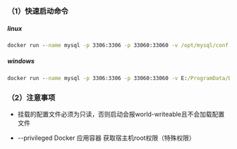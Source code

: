 ### （1）快速启动命令

##### linux

```cmd
docker run --name mysql -p 3306:3306 -p 33060:33060 -v /opt/mysql/conf:/etc/mysql/conf.d -v /opt/mysql/data:/var/lib/mysql -e MYSQL_ROOT_PASSWORD=0c29b2051b7bff70 -d --privileged  mysql:8.0.21
```

##### windows

```cmd
docker run --name mysql -p 3306:3306 -p 33060:33060 -v E:/ProgramData/DockerData/mysql8/conf:/etc/mysql/conf.d -v E:/ProgramData/DockerData/mysql8/data:/var/lib/mysql -e MYSQL_ROOT_PASSWORD=User@12345 -e lower_case_table_names=1 -d --privileged  mysql:8.0.21
```



### （2）注意事项

- 挂载的配置文件必须为只读，否则启动会报world-writeable且不会加载配置文件

- --privileged Docker 应用容器 获取宿主机root权限（特殊权限）